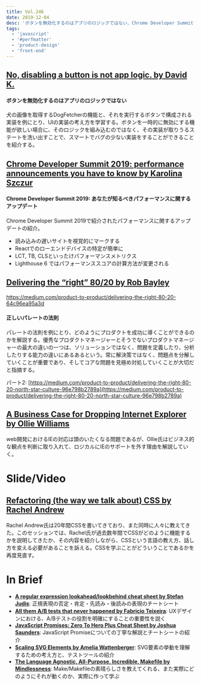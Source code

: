 ```yaml
---
title: Vol.246
date: 2019-12-04
desc: 'ボタンを無効化するのはアプリのロジックではない、Chrome Developer Summit 2019: あなたが知るべきパフォーマンスに関するアップデート、正しいパレートの法則、ほか計10リンク'
tags:
  - 'javascript'
  - '#perfmatter'
  - 'product-design'
  - 'front-end'
---
```


## [No, disabling a button is not app logic. by David K.](https://dev.to/davidkpiano/no-disabling-a-button-is-not-app-logic-598i)

#### ボタンを無効化するのはアプリのロジックではない
犬の画像を取得するDogFetcherの機能と、それを実行するボタンで構成される実装を例にとり、UIの実装の考え方を学習する。ボタンを一時的に無効にする機能が欲しい場合に、そのロジックを組み込むのではなく、その実装が取りうるステートを洗い出すことで、スマートでバグの少ない実装をすることができることを紹介する。

## [Chrome Developer Summit 2019: performance announcements you have to know by Karolina Szczur](https://calibreapp.com/blog/performance-at-chrome-dev-summit)

#### Chrome Developer Summit 2019: あなたが知るべきパフォーマンスに関するアップデート
Chrome Developer Summit 2019で紹介されたパフォーマンスに関するアップデートの紹介。

- 読み込みの遅いサイトを視覚的にマークする
- Reactでのローエンドデバイスの特定が簡単に
- LCT, TB, CLSといったけパフォーマンスメトリクス
- Lighthouse 6 ではパフォーマンススコアの計算方法が変更される

## [Delivering the “right” 80/20 by Rob Bayley](https://medium.com/product-to-product/delivering-the-right-80-20-64c96ea95a3d)
https://medium.com/product-to-product/delivering-the-right-80-20-64c96ea95a3d

#### 正しいパレートの法則
パレートの法則を例にとり、どのようにプロダクトを成功に導くことができるのかを解説する。優秀なプロダクトマネージャーとそうでないプロダクトマネージャーの最大の違いの一つは、ソリューションではなく、問題を定義したり、分析したりする能力の違いにあるあるという。常に解決策ではなく、問題点を分解していくことが重要であり、そしてコアな問題を見極め対処していくことが大切だと指摘する。

パート2: [https://medium.com/product-to-product/delivering-the-right-80-20-north-star-culture-96e798b2789a](https://medium.com/product-to-product/delivering-the-right-80-20-north-star-culture-96e798b2789a)

## [A Business Case for Dropping Internet Explorer by Ollie Williams](https://css-tricks.com/a-business-case-for-dropping-internet-explorer/)

web開発におけるIEの対応は頭のいたくなる問題であるが、Ollie氏はビジネス的な観点を判断に取り入れて、ロジカルにIEのサポートを外す理由を解説していく。

# Slide/Video

## [Refactoring (the way we talk about) CSS by Rachel Andrew](https://noti.st/rachelandrew/wuKH4y/refactoring-the-way-we-talk-about-css)

Rachel Andrew氏は20年間CSSを書いてきており、また同時に人々に教えてきた。このセッションでは、Rachel氏が過去数年間でCSSがどのように機能するかを説明してきたか、その内容を紹介しながら、CSSという言語の教え方、話し方を変える必要があることを訴える。CSSを学ぶことがどういうことであるかを再度見直す。

# In Brief
- [**A regular expression lookahead/lookbehind cheat sheet by Stefan Judis**](https://www.stefanjudis.com/blog/a-regular-expression-lookahead-lookbehind-cheat-sheet/): 正規表現の否定・肯定・先読み・後読みの表現のチートシート
- [**All them A/B tests that never happened by Fabricio Teixeira**](https://uxdesign.cc/all-them-a-b-tests-that-never-happened-10ea0eddec80): UXデザインにおける、A/Bテストの役割を明確にすることの重要性を説く
- [**JavaScript Promises: Zero To Hero Plus Cheat Sheet by Joshua Saunders**](https://medium.com/dailyjs/javascript-promises-zero-to-hero-plus-cheat-sheet-64d75051cffa): JavaScript Promiseについての丁寧な解説とチートシートの紹介
- [**Scaling SVG Elements by Amelia Wattenberger**](https://wattenberger.com/guide/scaling-svg): SVG要素の挙動を理解するための考え方と、テストツールの紹介
- [**The Language Agnostic, All-Purpose, Incredible, Makefile by Mindlessness**](https://blog.mindlessness.life/2019/11/17/the-language-agnostic-all-purpose-incredible-makefile.html): Make/Makefileの素晴らしさを教えてくれる、また実際にどのようにそれが動くのか、実際に作って学ぶ

